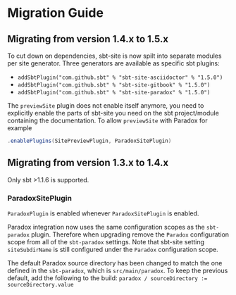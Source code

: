 # Migration Guide

## Migrating from version 1.4.x to 1.5.x

To cut down on dependencies, sbt-site is now spilt into separate modules per site generator. Three generators are available as specific sbt plugins:
* `addSbtPlugin("com.github.sbt" % "sbt-site-asciidoctor" % "1.5.0")`
* `addSbtPlugin("com.github.sbt" % "sbt-site-gitbook" % "1.5.0")`
* `addSbtPlugin("com.github.sbt" % "sbt-site-paradox" % "1.5.0")`

The `previewSite` plugin does not enable itself anymore, you need to explicitly enable the parts of sbt-site you need on the sbt project/module containing the documentation. To allow `previewSite` with Paradox for example
```scala
.enablePlugins(SitePreviewPlugin, ParadoxSitePlugin)
```

## Migrating from version 1.3.x to 1.4.x

Only sbt >1.1.6 is supported.

### ParadoxSitePlugin

`ParadoxPlugin` is enabled whenever `ParadoxSitePlugin` is enabled.

Paradox integration now uses the same configuration scopes as the `sbt-paradox` plugin.
Therefore when upgrading remove the `Paradox` configuration scope from all of the `sbt-paradox` settings.
Note that sbt-site setting `siteSubdirName` is still configured under the `Paradox` configuration scope.

The default Paradox source directory has been changed to match the one defined in the `sbt-paradox`, which is `src/main/paradox`.
To keep the previous default, add the following to the build: `paradox / sourceDirectory := sourceDirectory.value`

[Preprocess]: preprocess.md#substitution
[Jekyll]: generators/jekyll.md
[Sphinx]: generators/sphinx.md
[Pamflet]: generators/pamflet.md
[Nanoc]: generators/nanoc.md
[Asciidoctor]: generators/asciidoctor.md
[Scaladoc]: api-documentation.md#scaladoc
